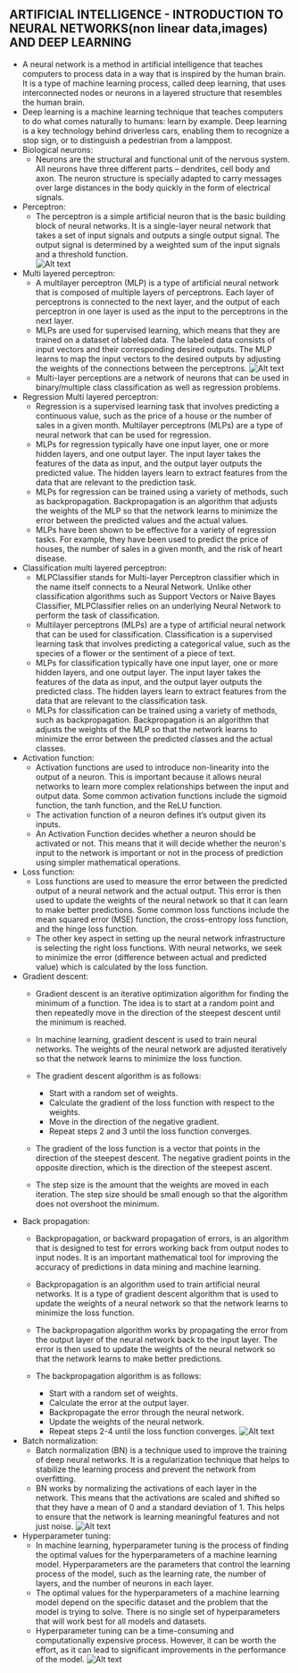 ## ARTIFICIAL INTELLIGENCE - INTRODUCTION TO NEURAL NETWORKS(non linear data,images) AND DEEP LEARNING
- A neural network is a method in artificial intelligence that teaches computers to process data in a way that is inspired by the human brain. It is a type of machine learning process, called deep learning, that uses interconnected nodes or neurons in a layered structure that resembles the human brain.
- Deep learning is a machine learning technique that teaches computers to do what comes naturally to humans: learn by example. Deep learning is a key technology behind driverless cars, enabling them to recognize a stop sign, or to distinguish a pedestrian from a lamppost.
- Biological neurons:
    - Neurons are the structural and functional unit of the nervous system. All neurons have three different parts – dendrites, cell body and axon. The neuron structure is specially adapted to carry messages over large distances in the body quickly in the form of electrical signals.
- Perceptron:
    - The perceptron is a simple artificial neuron that is the basic building block of neural networks. It is a single-layer neural network that takes a set of input signals and outputs a single output signal. The output signal is determined by a weighted sum of the input signals and a threshold function.  
    ![Alt text](image-15.png)
- Multi layered perceptron:
    - A multilayer perceptron (MLP) is a type of artificial neural network that is composed of multiple layers of perceptrons. Each layer of perceptrons is connected to the next layer, and the output of each perceptron in one layer is used as the input to the perceptrons in the next layer.
    - MLPs are used for supervised learning, which means that they are trained on a dataset of labeled data. The labeled data consists of input vectors and their corresponding desired outputs. The MLP learns to map the input vectors to the desired outputs by adjusting the weights of the connections between the perceptrons.
    ![Alt text](image-16.png)
    - Multi-layer perceptions are a network of neurons that can be used in binary/multiple class classification as well as regression problems.
- Regression Multi layered perceptron:
    - Regression is a supervised learning task that involves predicting a continuous value, such as the price of a house or the number of sales in a given month. Multilayer perceptrons (MLPs) are a type of neural network that can be used for regression.
    - MLPs for regression typically have one input layer, one or more hidden layers, and one output layer. The input layer takes the features of the data as input, and the output layer outputs the predicted value. The hidden layers learn to extract features from the data that are relevant to the prediction task.
    - MLPs for regression can be trained using a variety of methods, such as backpropagation. Backpropagation is an algorithm that adjusts the weights of the MLP so that the network learns to minimize the error between the predicted values and the actual values.
    - MLPs have been shown to be effective for a variety of regression tasks. For example, they have been used to predict the price of houses, the number of sales in a given month, and the risk of heart disease.
- Classification multi layered perceptron:
    - MLPClassifier stands for Multi-layer Perceptron classifier which in the name itself connects to a Neural Network. Unlike other classification algorithms such as Support Vectors or Naive Bayes Classifier, MLPClassifier relies on an underlying Neural Network to perform the task of classification.
    - Multilayer perceptrons (MLPs) are a type of artificial neural network that can be used for classification. Classification is a supervised learning task that involves predicting a categorical value, such as the species of a flower or the sentiment of a piece of text.
    - MLPs for classification typically have one input layer, one or more hidden layers, and one output layer. The input layer takes the features of the data as input, and the output layer outputs the predicted class. The hidden layers learn to extract features from the data that are relevant to the classification task.
    - MLPs for classification can be trained using a variety of methods, such as backpropagation. Backpropagation is an algorithm that adjusts the weights of the MLP so that the network learns to minimize the error between the predicted classes and the actual classes.
- Activation function:
    - Activation functions are used to introduce non-linearity into the output of a neuron. This is important because it allows neural networks to learn more complex relationships between the input and output data. Some common activation functions include the sigmoid function, the tanh function, and the ReLU function.
    - The activation function of a neuron defines it’s output given its inputs.
    - An Activation Function decides whether a neuron should be activated or not. This means that it will decide whether the neuron's input to the network is important or not in the process of prediction using simpler mathematical operations.
- Loss function:
    - Loss functions are used to measure the error between the predicted output of a neural network and the actual output. This error is then used to update the weights of the neural network so that it can learn to make better predictions. Some common loss functions include the mean squared error (MSE) function, the cross-entropy loss function, and the hinge loss function.
    - The other key aspect in setting up the neural network infrastructure is selecting the right loss functions. With neural networks, we seek to minimize the error (difference between actual and predicted value) which is calculated by the loss function.
- Gradient descent:
    - Gradient descent is an iterative optimization algorithm for finding the minimum of a function. The idea is to start at a random point and then repeatedly move in the direction of the steepest descent until the minimum is reached.
    - In machine learning, gradient descent is used to train neural networks. The weights of the neural network are adjusted iteratively so that the network learns to minimize the loss function.

    - The gradient descent algorithm is as follows:

        - Start with a random set of weights.
        - Calculate the gradient of the loss function with respect to the weights.
        - Move in the direction of the negative gradient.
        - Repeat steps 2 and 3 until the loss function converges.
    - The gradient of the loss function is a vector that points in the direction of the steepest descent. The negative gradient points in the opposite direction, which is the direction of the steepest ascent.
    - The step size is the amount that the weights are moved in each iteration. The step size should be small enough so that the algorithm does not overshoot the minimum.
- Back propagation:
    - Backpropagation, or backward propagation of errors, is an algorithm that is designed to test for errors working back from output nodes to input nodes. It is an important mathematical tool for improving the accuracy of predictions in data mining and machine learning.
    - Backpropagation is an algorithm used to train artificial neural networks. It is a type of gradient descent algorithm that is used to update the weights of a neural network so that the network learns to minimize the loss function.
    - The backpropagation algorithm works by propagating the error from the output layer of the neural network back to the input layer. The error is then used to update the weights of the neural network so that the network learns to make better predictions.

    - The backpropagation algorithm is as follows:

        - Start with a random set of weights.
        - Calculate the error at the output layer.
        - Backpropagate the error through the neural network.
        - Update the weights of the neural network.
        - Repeat steps 2-4 until the loss function converges.
    ![Alt text](image-17.png)
- Batch normalization:
    - Batch normalization (BN) is a technique used to improve the training of deep neural networks. It is a regularization technique that helps to stabilize the learning process and prevent the network from overfitting.
    - BN works by normalizing the activations of each layer in the network. This means that the activations are scaled and shifted so that they have a mean of 0 and a standard deviation of 1. This helps to ensure that the network is learning meaningful features and not just noise.
    ![Alt text](image-18.png)
- Hyperparameter tuning:
    - In machine learning, hyperparameter tuning is the process of finding the optimal values for the hyperparameters of a machine learning model. Hyperparameters are the parameters that control the learning process of the model, such as the learning rate, the number of layers, and the number of neurons in each layer.
    - The optimal values for the hyperparameters of a machine learning model depend on the specific dataset and the problem that the model is trying to solve. There is no single set of hyperparameters that will work best for all models and datasets.
    - Hyperparameter tuning can be a time-consuming and computationally expensive process. However, it can be worth the effort, as it can lead to significant improvements in the performance of the model.
    ![Alt text](image-19.png)
    